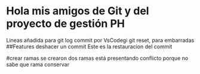 # Hola mis amigos de Git y del proyecto de gestión PH
Lineas añadida para git log
commit por VsCodegi
git reset, para embarradas
##Features
deshacer un commit
Este es la restauracion del commit

#crear ramas 
se crearon dos ramas
está presentando conflicto porque no sabe que rama conservar
